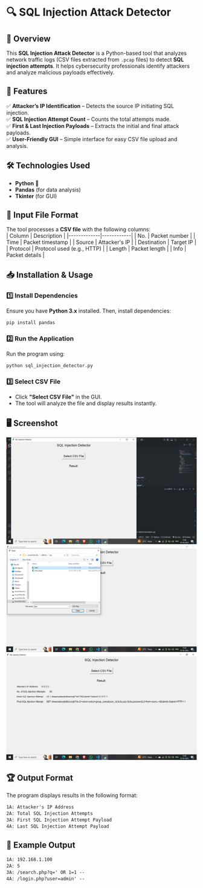 # 🔍 SQL Injection Attack Detector  

## 🚀 Overview  
This **SQL Injection Attack Detector** is a Python-based tool that analyzes network traffic logs (CSV files extracted from `.pcap` files) to detect **SQL injection attempts**. It helps cybersecurity professionals identify attackers and analyze malicious payloads effectively.  

## 📌 Features  
✅ **Attacker’s IP Identification** – Detects the source IP initiating SQL injection.  
✅ **SQL Injection Attempt Count** – Counts the total attempts made.  
✅ **First & Last Injection Payloads** – Extracts the initial and final attack payloads.  
✅ **User-Friendly GUI** – Simple interface for easy CSV file upload and analysis.  

## 🛠️ Technologies Used  
- **Python** 🐍  
- **Pandas** (for data analysis)  
- **Tkinter** (for GUI)  

## 📂 Input File Format  
The tool processes a **CSV file** with the following columns:  
| Column      | Description |
|-------------|------------|
| No.        | Packet number |
| Time       | Packet timestamp |
| Source     | Attacker's IP |
| Destination | Target IP |
| Protocol   | Protocol used (e.g., HTTP) |
| Length     | Packet length |
| Info       | Packet details |

## 📥 Installation & Usage  

### 1️⃣ Install Dependencies  
Ensure you have **Python 3.x** installed. Then, install dependencies:  
```bash
pip install pandas
```

### 2️⃣ Run the Application  
Run the program using:  
```bash
python sql_injection_detector.py
```

### 3️⃣ Select CSV File  
- Click **"Select CSV File"** in the GUI.  
- The tool will analyze the file and display results instantly.  

## 🖥️ Screenshot  
![SQL Injection Detector GUI](Output1.png)  
![SQL Injection Detector GUI](Output2.png)  
![SQL Injection Detector GUI](Output3.png)  

## 🏆 Output Format  
The program displays results in the following format:  
```txt
1A: Attacker's IP Address
2A: Total SQL Injection Attempts
3A: First SQL Injection Attempt Payload
4A: Last SQL Injection Attempt Payload
```

## 📌 Example Output  
```txt
1A: 192.168.1.100
2A: 5
3A: /search.php?q=' OR 1=1 --
4A: /login.php?user=admin' --
``` 